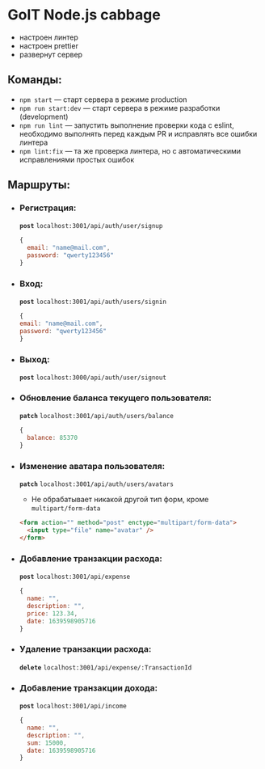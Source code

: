 # GoIT Node.js cabbage

- настроен линтер
- настроен prettier
- развернут сервер

## Команды:

- `npm start` &mdash; старт сервера в режиме production
- `npm run start:dev` &mdash; старт сервера в режиме разработки (development)
- `npm run lint` &mdash; запустить выполнение проверки кода с eslint, необходимо
  выполнять перед каждым PR и исправлять все ошибки линтера
- `npm lint:fix` &mdash; та же проверка линтера, но с автоматическими
  исправлениями простых ошибок

## Маршруты:

- ### Регистрация:

  **`post`** `localhost:3001/api/auth/user/signup`

  ```js
  {
    email: "name@mail.com",
    password: "qwerty123456"
  }
  ```

- ### Вход:

  **`post`** `localhost:3001/api/auth/users/signin`

  ```js
  {
  email: "name@mail.com",
  password: "qwerty123456"
  }
  ```

- ### Выход:

  **`post`** `localhost:3000/api/auth/user/signout`

- ### Обновление баланса текущего пользователя:

  **`patch`** `localhost:3001/api/auth/users/balance`

  ```js
  {
    balance: 85370
  }
  ```

- ### Изменение аватара пользователя:

  **`patch`** `localhost:3001/api/auth/users/avatars`

  - Не обрабатывает никакой другой тип форм, кроме `multipart/form-data`

  ```html
  <form action="" method="post" enctype="multipart/form-data">
    <input type="file" name="avatar" />
  </form>
  ```

- ### Добавление транзакции расхода:

  **`post`** `localhost:3001/api/expense`

  ```js
  {
    name: "",
    description: "",
    price: 123.34,
    date: 1639598905716
  }
  ```

- ### Удаление транзакции расхода:

  **`delete`** `localhost:3001/api/expense/:TransactionId`

- ### Добавление транзакции дохода:

  **`post`** `localhost:3001/api/income`

  ```js
  {
    name: "",
    description: "",
    sum: 15000,
    date: 1639598905716
  }
  ```
